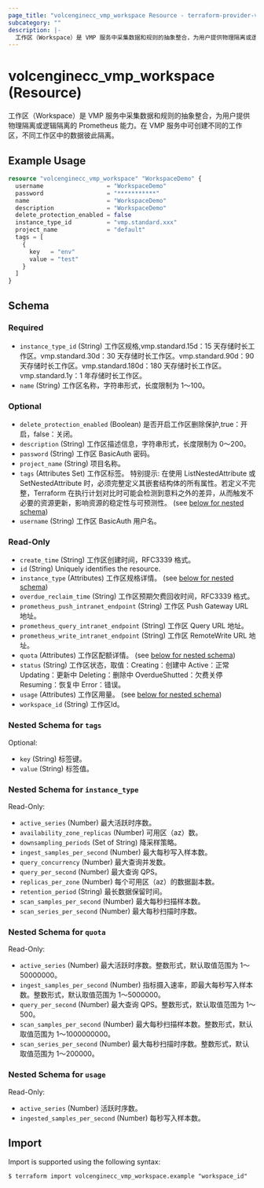 ```yaml
---
page_title: "volcenginecc_vmp_workspace Resource - terraform-provider-volcenginecc"
subcategory: ""
description: |-
  工作区（Workspace）是 VMP 服务中采集数据和规则的抽象整合，为用户提供物理隔离或逻辑隔离的 Prometheus 能力。在 VMP 服务中可创建不同的工作区，不同工作区中的数据彼此隔离。
---
```


# volcenginecc_vmp_workspace (Resource)

工作区（Workspace）是 VMP 服务中采集数据和规则的抽象整合，为用户提供物理隔离或逻辑隔离的 Prometheus 能力。在 VMP 服务中可创建不同的工作区，不同工作区中的数据彼此隔离。

## Example Usage

```terraform
resource "volcenginecc_vmp_workspace" "WorkspaceDemo" {
  username                  = "WorkspaceDemo"
  password                  = "***********"
  name                      = "WorkspaceDemo"
  description               = "WorkspaceDemo"
  delete_protection_enabled = false
  instance_type_id          = "vmp.standard.xxx"
  project_name              = "default"
  tags = [
    {
      key   = "env"
      value = "test"
    }
  ]
}
```

<!-- schema generated by tfplugindocs -->
## Schema

### Required

- `instance_type_id` (String) 工作区规格,vmp.standard.15d：15 天存储时长工作区。vmp.standard.30d：30 天存储时长工作区。vmp.standard.90d：90 天存储时长工作区。vmp.standard.180d：180 天存储时长工作区。vmp.standard.1y：1 年存储时长工作区。
- `name` (String) 工作区名称，字符串形式，长度限制为 1～100。

### Optional

- `delete_protection_enabled` (Boolean) 是否开启工作区删除保护,true：开启，false：关闭。
- `description` (String) 工作区描述信息，字符串形式，长度限制为 0～200。
- `password` (String) 工作区 BasicAuth 密码。
- `project_name` (String) 项目名称。
- `tags` (Attributes Set) 工作区标签。
 特别提示: 在使用 ListNestedAttribute 或 SetNestedAttribute 时，必须完整定义其嵌套结构体的所有属性。若定义不完整，Terraform 在执行计划对比时可能会检测到意料之外的差异，从而触发不必要的资源更新，影响资源的稳定性与可预测性。 (see [below for nested schema](#nestedatt--tags))
- `username` (String) 工作区 BasicAuth 用户名。

### Read-Only

- `create_time` (String) 工作区创建时间，RFC3339 格式。
- `id` (String) Uniquely identifies the resource.
- `instance_type` (Attributes) 工作区规格详情。 (see [below for nested schema](#nestedatt--instance_type))
- `overdue_reclaim_time` (String) 工作区预期欠费回收时间，RFC3339 格式。
- `prometheus_push_intranet_endpoint` (String) 工作区 Push Gateway URL 地址。
- `prometheus_query_intranet_endpoint` (String) 工作区 Query URL 地址。
- `prometheus_write_intranet_endpoint` (String) 工作区 RemoteWrite URL 地址。
- `quota` (Attributes) 工作区配额详情。 (see [below for nested schema](#nestedatt--quota))
- `status` (String) 工作区状态，取值：Creating：创建中 Active：正常 Updating：更新中 Deleting：删除中 OverdueShutted：欠费关停 Resuming：恢复中 Error：错误。
- `usage` (Attributes) 工作区用量。 (see [below for nested schema](#nestedatt--usage))
- `workspace_id` (String) 工作区Id。

<a id="nestedatt--tags"></a>
### Nested Schema for `tags`

Optional:

- `key` (String) 标签键。
- `value` (String) 标签值。


<a id="nestedatt--instance_type"></a>
### Nested Schema for `instance_type`

Read-Only:

- `active_series` (Number) 最大活跃时序数。
- `availability_zone_replicas` (Number) 可用区（az）数。
- `downsampling_periods` (Set of String) 降采样策略。
- `ingest_samples_per_second` (Number) 最大每秒写入样本数。
- `query_concurrency` (Number) 最大查询并发数。
- `query_per_second` (Number) 最大查询 QPS。
- `replicas_per_zone` (Number) 每个可用区（az）的数据副本数。
- `retention_period` (String) 最长数据保留时间。
- `scan_samples_per_second` (Number) 最大每秒扫描样本数。
- `scan_series_per_second` (Number) 最大每秒扫描时序数。


<a id="nestedatt--quota"></a>
### Nested Schema for `quota`

Read-Only:

- `active_series` (Number) 最大活跃时序数。整数形式，默认取值范围为 1～50000000。
- `ingest_samples_per_second` (Number) 指标摄入速率，即最大每秒写入样本数。整数形式，默认取值范围为 1～5000000。
- `query_per_second` (Number) 最大查询 QPS。整数形式，默认取值范围为 1～500。
- `scan_samples_per_second` (Number) 最大每秒扫描样本数。整数形式，默认取值范围为 1～1000000000。
- `scan_series_per_second` (Number) 最大每秒扫描时序数。整数形式，默认取值范围为 1～200000。


<a id="nestedatt--usage"></a>
### Nested Schema for `usage`

Read-Only:

- `active_series` (Number) 活跃时序数。
- `ingested_samples_per_second` (Number) 每秒写入样本数。

## Import

Import is supported using the following syntax:

```shell
$ terraform import volcenginecc_vmp_workspace.example "workspace_id"
```